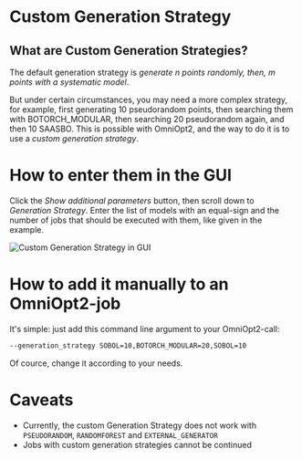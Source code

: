 # Custom Generation Strategy

<!-- How to run custom generation strategies -->

<!-- Category: Advanced usage -->

<div id="toc"></div>

## What are Custom Generation Strategies?

The default generation strategy is *generate n points randomly, then, m points with a systematic model*.

But under certain circumstances, you may need a more complex strategy, for example, first generating 10 pseudorandom points,
then searching them with BOTORCH_MODULAR, then searching 20 pseudorandom again, and then 10 SAASBO. This is possible with
OmniOpt2, and the way to do it is to use a *custom generation strategy*.

# How to enter them in the GUI

Click the *Show additional parameters* button, then scroll down to *Generation Strategy*. Enter the list of models with an equal-sign
and the number of jobs that should be executed with them, like given in the example.

<img alt="Custom Generation Strategy in GUI" data-lightsrc="imgs/custom_generation_strategy_light.png" data-darksrc="imgs/custom_generation_strategy_dark.png" /><br>

# How to add it manually to an OmniOpt2-job

It's simple: just add this command line argument to your OmniOpt2-call:

```bash
--generation_strategy SOBOL=10,BOTORCH_MODULAR=20,SOBOL=10
```

Of cource, change it according to your needs.

# Caveats

- Currently, the custom Generation Strategy does not work with `PSEUDORANDOM`, `RANDOMFOREST` and `EXTERNAL_GENERATOR`
- Jobs with custom generation strategies cannot be continued
